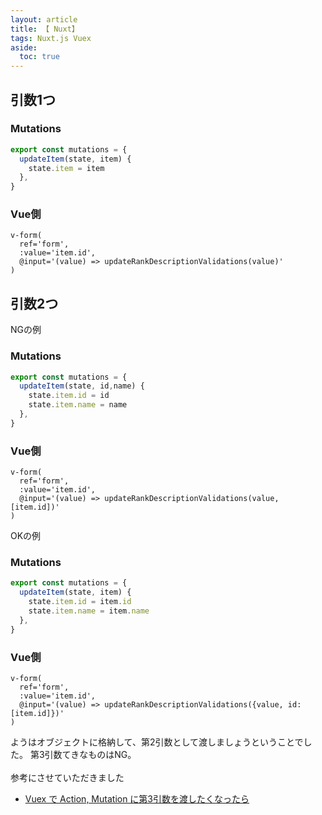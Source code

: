 ```yaml
---
layout: article
title: 【 Nuxt】
tags: Nuxt.js Vuex
aside:
  toc: true
---
```



## 引数1つ

### Mutations
```js
export const mutations = {
  updateItem(state, item) {
    state.item = item
  },
}
```

### Vue側
```pug
v-form(
  ref='form',
  :value='item.id',
  @input='(value) => updateRankDescriptionValidations(value)'
)
```




## 引数2つ

NGの例

### Mutations
```js
export const mutations = {
  updateItem(state, id,name) {
    state.item.id = id
    state.item.name = name
  },
}
```

### Vue側
```pug
v-form(
  ref='form',
  :value='item.id',
  @input='(value) => updateRankDescriptionValidations(value, [item.id])'
)
```

OKの例


### Mutations
```js
export const mutations = {
  updateItem(state, item) {
    state.item.id = item.id
    state.item.name = item.name
  },
}
```

### Vue側
```pug
v-form(
  ref='form',
  :value='item.id',
  @input='(value) => updateRankDescriptionValidations({value, id:[item.id]})'
)
```

ようはオブジェクトに格納して、第2引数として渡しましょうということでした。
第3引数てきなものはNG。
<br/>
<br/>
参考にさせていただきました
- [Vuex で Action, Mutation に第3引数を渡したくなったら](https://mseeeen.msen.jp/deal-with-multiple-arguments-with-action-or-mutation-in-vuex/)

